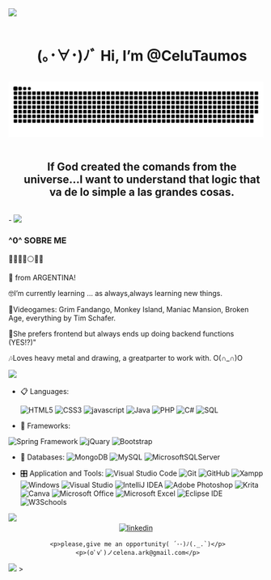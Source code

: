 <!--horizontal divider(gradiant)-->
<img src="https://user-images.githubusercontent.com/73097560/115834477-dbab4500-a447-11eb-908a-139a6edaec5c.gif">


<div id="user-content-toc">
  <ul align="center">
    <summary><h1 style="display: inline-block">(｡･∀･)ﾉﾞ Hi, I’m @CeluTaumos</h1></summary>
  </ul>
</div>


<!--- snake -->
<div align="center">
  <img  src="https://github.com/1999AZZAR/1999AZZAR/blob/readme/resources/img/grid-snake.svg"
       alt="snake" /></a>
</div>

<div id="user-content-toc" >
  <ul align="center">
    <summary><h2 style="display: inline-block">If God created the comands from the universe...I want to understand that logic that va de lo simple a las grandes cosas.</h2></summary>
  </ul>
</div>
- <!--horizontal divider(gradiant)-->
<img src="https://user-images.githubusercontent.com/73097560/115834477-dbab4500-a447-11eb-908a-139a6edaec5c.gif">
<div>
<h3> ^0^ SOBRE ME</h3>
  <p>🔵🔵🔘💛⚪🔵🔵</p>
  <p>📢 from ARGENTINA!</p>
  <p>🤓I’m currently learning ... as always,always learning new things.</p>
  <p>👾Videogames: Grim Fandango, Monkey Island, Maniac Mansion, Broken Age, everything by Tim Schafer.</p>
  <p>🎨She prefers frontend but always ends up doing backend functions (YES!?)"</p>
  <p>🎶Loves heavy metal and drawing, a greatparter to work with. O(∩_∩)O</p>
  <!--horizontal divider(gradiant)-->
<img src="https://user-images.githubusercontent.com/73097560/115834477-dbab4500-a447-11eb-908a-139a6edaec5c.gif">
  <p align="center">

- 📋 Languages: 
    
    ![HTML5](https://img.shields.io/badge/html5-%23E34F26.svg?style=for-the-badge&logo=html5&logoColor=white)
    ![CSS3](https://img.shields.io/badge/css3-%231572B6.svg?style=for-the-badge&logo=css3&logoColor=white)
    ![javascript](https://img.shields.io/badge/javascript%20-%23323330.svg?&style=for-the-badge&logo=javascript&logoColor=%23F7DF1E)
    ![Java](https://img.shields.io/badge/Java-007396?style=for-the-badge&logo=java&logoColor=white)
    ![PHP](https://img.shields.io/badge/php-%23777BB4.svg?style=for-the-badge&logo=php&logoColor=white)
  ![C#](https://img.shields.io/badge/C%23-239120.svg?style=for-the-badge&logo=c-sharp&logoColor=white)
    ![SQL](https://custom-icon-badges.herokuapp.com/badge/SQL-025E8C.svg?logo=database&logoColor=white)
    
- 🎨 Frameworks:

![Spring Framework](https://img.shields.io/badge/Spring_Framework-6DB33F?style=for-the-badge&logo=spring&logoColor=white)
![jQuary](https://img.shields.io/badge/jQuery-0769AD?style=for-the-badge&logo=jquery&logoColor=white)
![Bootstrap](https://img.shields.io/badge/bootstrap%20-%23563D7C.svg?&style=for-the-badge&logo=bootstrap&logoColor=white)

    
- 💾 Databases:
    ![MongoDB](https://img.shields.io/badge/MongoDB-%234ea94b.svg?&style=for-the-badge&logo=mongodb&logoColor=white) 
    ![MySQL](https://img.shields.io/badge/MySQL-00000F?style=for-the-badge&logo=mysql&logoColor=white)
    ![MicrosoftSQLServer](https://img.shields.io/badge/Microsoft%20SQL%20Sever-CC2927?style=for-the-badge&logo=microsoft%20sql%20server&logoColor=white) 
    
    
- 🎛️ Application and Tools:
![Visual Studio Code](https://img.shields.io/badge/Visual%20Studio%20Code-0078d7.svg?style=for-the-badge&logo=visual-studio-code&logoColor=white)
![Git](https://img.shields.io/badge/git-%23F05033.svg?style=for-the-badge&logo=git&logoColor=white)
![GitHub](https://img.shields.io/badge/github-%23121011.svg?style=for-the-badge&logo=github&logoColor=white)
![Xampp](https://img.shields.io/badge/Xampp-F37623?style=for-the-badge&logo=xampp&logoColor=white)
![Windows](https://img.shields.io/badge/Windows-0078D6?style=for-the-badge&logo=windows&logoColor=white)
![Visual Studio](https://img.shields.io/badge/Visual%20Studio-5C2D91.svg?style=for-the-badge&logo=visual-studio&logoColor=white)
![IntelliJ IDEA](https://img.shields.io/badge/IntelliJ%20IDEA-000000.svg?style=for-the-badge&logo=intellij-idea&logoColor=white)
![Adobe Photoshop](https://img.shields.io/badge/Adobe%20Photoshop-31A8FF.svg?style=for-the-badge&logo=adobe-photoshop&logoColor=white)
![Krita](https://img.shields.io/badge/Krita-3BABFF.svg?style=for-the-badge&logo=krita&logoColor=white)
![Canva](https://img.shields.io/badge/Canva-%2300C4CC.svg?style=for-the-badge&logo=Canva&logoColor=white)
![Microsoft Office](https://img.shields.io/badge/Microsoft_Office-D83B01?style=for-the-badge&logo=microsoft-office&logoColor=white)
![Microsoft Excel](https://img.shields.io/badge/Microsoft_Excel-217346?style=for-the-badge&logo=microsoft-excel&logoColor=white)
![Eclipse IDE](https://img.shields.io/badge/Eclipse_IDE-2C2255?style=for-the-badge&logo=eclipse&logoColor=white)
![W3Schools](https://img.shields.io/badge/W3Schools-gray?style=for-the-badge&logo=w3schools&logoColor=white)



    
</p>
<!--horizontal divider(gradiant)-->
<img src="https://user-images.githubusercontent.com/73097560/115834477-dbab4500-a447-11eb-908a-139a6edaec5c.gif">
<!--redes-->
  <div align="center">
  <a href="https://www.linkedin.com/in/celena-moscovich-2a42a2251/" target="blank"><img align="center" src="https://user-images.githubusercontent.com/88904952/234979284-68c11d7f-1acc-4f0c-ac78-044e1037d7b0.png" alt="linkedin" height="50" width="50" /></a>
 
     <p>please,give me an opportunity( ´･･)ﾉ(._.`)</p>
     <p>(oﾟvﾟ)ノcelena.ark@gmail.com</p>
   </div>
   <!--horizontal divider(gradiant)-->
<img src="https://user-images.githubusercontent.com/73097560/115834477-dbab4500-a447-11eb-908a-139a6edaec5c.gif">
    >
</div>
 

